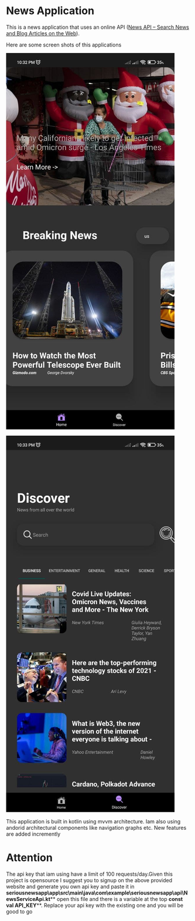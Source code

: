 # News Application

This is a news application that uses an online API ([News API – Search News and Blog Articles on the Web](https://newsapi.org/)).

Here are some screen shots of this applications

![20211224_224506_photo_2021-12-24_22-32-39.jpg](assets/20211224_224506_photo_2021-12-24_22-32-39.jpg)

![20211224_224515_photo_2021-12-24_22-32-34.jpg](assets/20211224_224515_photo_2021-12-24_22-32-34.jpg)

This application is built in kotlin using mvvm architecture. Iam also using andorid architectural components like navigation graphs etc. New features are added incremently

# Attention

The api key that iam using have a limit of 100 requests/day.Given this project is opensource I suggest you to signup on the above provided website and generate you own api key and paste it in **seriousnewsapp\app\src\main\java\com\example\seriousnewsapp\api\NewsServiceApi.kt**** open this file and there is a variable at the top **const val API_KEY****. Replace your api key with the existing one and you will be good to go
